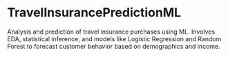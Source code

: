 # TravelInsurancePredictionML
Analysis and prediction of travel insurance purchases using ML. Involves EDA, statistical inference, and models like Logistic Regression and Random Forest to forecast customer behavior based on demographics and income.
